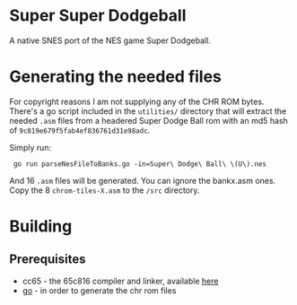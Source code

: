 # Super Super Dodgeball
A native SNES port of the NES game Super Dodgeball.

# Generating the needed files

For copyright reasons I am not supplying any of the CHR ROM bytes.  There's a go script included in the `utilities/` directory that will extract the needed `.asm` files from a headered Super Dodge Ball rom with an md5 hash of `9c819e679f5fab4ef836761d31e98adc`.

Simply run:

` go run parseNesFileToBanks.go -in=Super\ Dodge\ Ball\ \(U\).nes`

And 16 `.asm` files will be generated.  You can ignore the bankx.asm ones.  Copy the 8 `chrom-tiles-X.asm` to the `/src` directory.

# Building

## Prerequisites

* cc65 - the 65c816 compiler and linker, available [here](https://www.cc65.org/)
* [go](https://go.dev/) - in order to generate the chr rom files